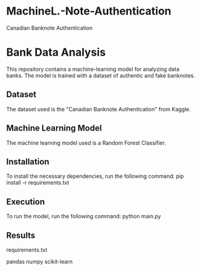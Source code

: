 # MachineL.-Note-Authentication
Canadian Banknote Authentication
# Bank Data Analysis 

This repository contains a machine-learning model for analyzing data banks. The model is trained with a dataset of authentic and fake banknotes.

## Dataset

The dataset used is the "Canadian Banknote Authentication" from Kaggle.

## Machine Learning Model

The machine learning model used is a Random Forest Classifier.

## Installation

To install the necessary dependencies, run the following command:
pip install -r requirements.txt

## Execution

To run the model, run the following command:
python main.py

## Results
requirements.txt

pandas
numpy
scikit-learn










